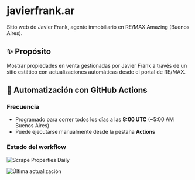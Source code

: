 # javierfrank.ar

Sitio web de Javier Frank, agente inmobiliario en RE/MAX Amazing (Buenos Aires).

## ✨ Propósito

Mostrar propiedades en venta gestionadas por Javier Frank a través de un sitio estático con actualizaciones automáticas desde el portal de RE/MAX.

## 🚀 Automatización con GitHub Actions

### Frecuencia

- Programado para correr todos los días a las **8:00 UTC** (~5:00 AM Buenos Aires)
- Puede ejecutarse manualmente desde la pestaña **Actions**

### Estado del workflow

![Scrape Properties Daily](https://github.com/javofrank/javierfrank.ar/actions/workflows/scrape.yml/badge.svg)

![Última actualización](https://img.shields.io/github/last-commit/javofrank/javierfrank.ar/docs/data/propiedades.json?label=Último%20scraping)
